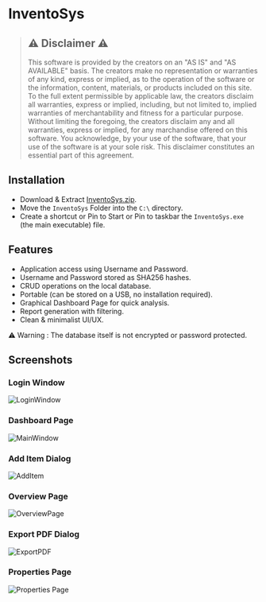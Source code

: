 # InventoSys

> ## ⚠ Disclaimer ⚠
> This software is provided by the creators on an "AS IS" and "AS AVAILABLE" basis. The creators make no representation or warranties of any kind, express or implied, as to the operation of the software or the information, content, materials, or products included on this site. To the full extent permissible by applicable law, the creators disclaim all warranties, express or implied, including, but not limited to, implied warranties of merchantability and fitness for a particular purpose. Without limiting the foregoing, the creators disclaim any and all warranties, express or implied, for any marchandise offered on this software. You acknowledge, by your use of the software, that your use of the software is at your sole risk. This disclaimer constitutes an essential part of this agreement.

## Installation
- Download & Extract [InventoSys.zip](https://github.com/dev-kashish/inventosys/releases).
- Move the `InventoSys` Folder into the `C:\` directory.
- Create a shortcut or Pin to Start or Pin to taskbar the `InventoSys.exe` (the main executable) file.

## Features

- Application access using Username and Password.
- Username and Password stored as SHA256 hashes.
- CRUD operations on the local database.
- Portable (can be stored on a USB, no installation required).
- Graphical Dashboard Page for quick analysis.
- Report generation with filtering.
- Clean & minimalist UI/UX.

⚠ Warning : The database itself is not encrypted or password protected.

## Screenshots

### Login Window
![LoginWindow](https://github.com/dev-kashish/inventosys/assets/125540624/3ca6d6a5-776b-4117-a90e-03427e8946b5)

### Dashboard Page
![MainWindow](https://github.com/dev-kashish/inventosys/assets/125540624/348e6f8a-5a31-4562-860f-4d29a901f741)

### Add Item Dialog
![AddItem](https://github.com/dev-kashish/inventosys/assets/125540624/f947d613-4b20-45d0-aee7-8d750f8aebdd)

### Overview Page
![OverviewPage](https://github.com/dev-kashish/inventosys/assets/125540624/32227d94-0c80-4029-83a6-9a004422abc7)

### Export PDF Dialog
![ExportPDF](https://github.com/dev-kashish/inventosys/assets/125540624/dd20a61f-d45c-4274-8fb3-7bec7778e579)

### Properties Page
![Properties Page](https://github.com/dev-kashish/inventosys/assets/125540624/8afb0bd0-c61f-4781-a702-d3967fa34b4c)
